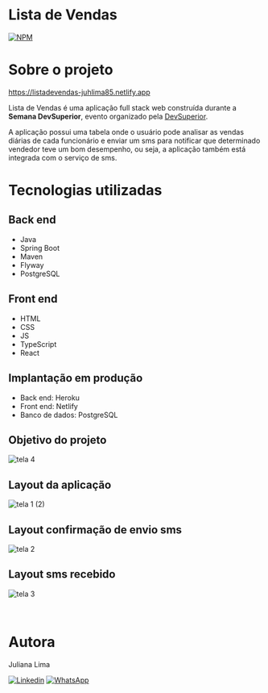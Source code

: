 # Lista de Vendas 
[![NPM](https://img.shields.io/npm/l/react)](https://github.com/JuhLima85/Lista-de-vendas/blob/main/licence) 

# Sobre o projeto

https://listadevendas-juhlima85.netlify.app

Lista de Vendas é uma aplicação full stack web  construída durante a  **Semana DevSuperior**, evento organizado pela [DevSuperior](https://devsuperior.com "Site da DevSuperior").

A aplicação possui uma tabela onde o usuário pode analisar as vendas diárias de cada funcionário e enviar um sms para notificar que determinado vendedor teve um bom desempenho, ou seja, a aplicação também está integrada com o serviço de sms.

# Tecnologias utilizadas
## Back end
- Java
- Spring Boot
- Maven
- Flyway
- PostgreSQL
## Front end
- HTML
- CSS
- JS
- TypeScript
- React
## Implantação em produção
- Back end: Heroku
- Front end: Netlify
- Banco de dados: PostgreSQL

## Objetivo do projeto
![tela 4](https://user-images.githubusercontent.com/89745459/181821696-4d03a865-d79f-4397-a51d-fe45f830bf7d.png)

## Layout da aplicação
![tela 1 (2)](https://user-images.githubusercontent.com/89745459/181824595-24ab4043-5334-40ec-82c9-5183f2f81293.png)

## Layout confirmação de envio sms
![tela 2](https://user-images.githubusercontent.com/89745459/181824722-6e779337-4e18-4de0-9a7c-3d2ef293d7d9.png)

## Layout sms recebido
![tela 3](https://user-images.githubusercontent.com/89745459/181824120-6b42e89e-cd5f-4006-8a74-f6384d5c50b4.png)

<br/>

# Autora
Juliana Lima

[![Linkedin](https://img.shields.io/badge/-LinkedIn-%230077B5?style=for-the-badge&logo=linkedin&logoColor=white)](https://www.linkedin.com/in/juliana-lima-b133b967)
[![WhatsApp](https://img.shields.io/badge/WhatsApp-25D366?style=for-the-badge&logo=whatsapp&logoColor=white)](https://contate.me/Juliana-Lima)
